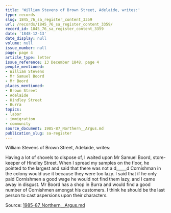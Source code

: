 ```yaml
---
title: 'William Stevens of Brown Street, Adelaide, writes:'
type: records
slug: 1845_76_sa_register_content_3359
url: /records/1845_76_sa_register_content_3359/
record_id: 1845_76_sa_register_content_3359
date: '1848-12-13'
date_display: null
volume: null
issue_number: null
page: page 4
article_type: letter
issue_reference: 13 December 1848, page 4
people_mentioned:
- William Stevens
- Mr Samuel Boord
- Mr Boord
places_mentioned:
- Brown Street
- Adelaide
- Hindley Street
- Burra
topics:
- labor
- immigration
- community
source_document: 1985-87_Northern__Argus.md
publication_slug: sa-register
---
```


William Stevens of Brown Street, Adelaide, writes:

Having a lot of shovels to dispose of, I waited upon Mr Samuel Boord, store-keeper of Hindley Street.  When I spread my samples on the floor, he pointed to the largest and said that there was not a d_____d Cornishman in the colony would use it because they were too lazy.  I said that if he only paid Cornishmen a good wage he would not find them lazy, and I came away in disgust.  Mr Boord has a shop in Burra and would find a good number of Cornishmen amongst his customers.  I think he should be the last person to cast aspersions upon their characters.

Source: [1985-87_Northern__Argus.md](/downloads/markdown/1985-87_Northern__Argus.md)
